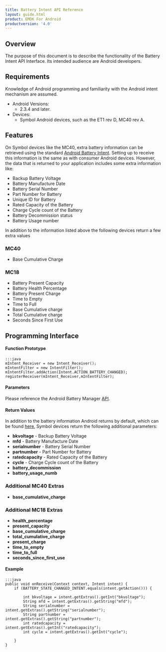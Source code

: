 ```yaml
---
title: Battery Intent API Reference
layout: guide.html
product: EMDK For Android
productversion: '4.0'
---
```


## Overview
The purpose of this document is to describe the functionality of the Battery Intent API Interface. Its intended audience are Android developers. 
 
## Requirements
Knowledge of Android programming and familiarity with the Android intent mechanism are assumed. 
 
* Android Versions:	
	* 2.3.4 and later.
* Devices:	
	* Symbol Android devices, such as the ET1 rev D, MC40 rev A.
 
## Features
On Symbol devices like the MC40, extra battery information can be retrieved using the standard [Android Battery Intent](http://developer.android.com/training/monitoring-device-state/battery-monitoring.html). Setting up to receive this information is the same as with consumer Android devices. However, the data that is returned to your application includes some extra information like:


* Backup Battery Voltage
* Battery Manufacture Date
* Battery Serial Number
* Part Number for Battery
* Unique ID for Battery
* Rated Capacity of the Battery
* Charge Cycle count of the Battery
* Battery Decommission status
* Battery Usage number

In addition to the information listed above the following devices return a few extra values
### MC40
* Base Cumulative Charge

### MC18
* Battery Present Capacity
* Battery Health Percentage
* Battery Present Charge
* Time to Empty  
* Time to Full
* Base Cumulative charge
* Total Cumulative charge
* Seconds Since First Use 


## Programming Interface
 
#### Function Prototype
	
	:::java
	mIntent_Receiver = new Intent_Receiver();  
	mIntentFilter = new IntentFilter();  
	mIntentFilter.addAction(Intent.ACTION_BATTERY_CHANGED);  
	registerReceiver(mIntent_Receiver,mIntentFilter); 

#### Parameters

Please reference the Android Battery Manager [API](http://developer.android.com/reference/android/os/BatteryManager.html). 

#### Return Values

In addition to the battery information Android returns by default, which can be found [here](http://developer.android.com/reference/android/os/BatteryManager.html), Symbol devices return the following additional parameters: 

* **bkvoltage** - Backup Battery Voltage
* **mfd**  - Battery Manufacture Date
* **serialnumber** - Battery Serial Number
* **partnumber** - Part Number for Battery
* **ratedcapacity** - Rated Capacity of the Battery
* **cycle** - Charge Cycle count of the Battery
* **battery\_decommission** 
* **battery\_usage_numb**   

### Additional MC40 Extras 
* **base\_cumulative\_charge**
   
### Additional MC18 Extras
* **health\_percentage**
* **present\_capacity**
* **base\_cumulative\_charge**       
* **total\_cumulative\_charge**      
* **present\_charge**     
* **time\_to\_empty**       
* **time\_to\_full**    
* **seconds\_since\_first\_use**      


#### Example

	:::java
	public void onReceive(Context context, Intent intent) {      
		if (BATTERY_STATE_CHANGED_INTENT.equals(intent.getAction())) {          

			int bkvoltage = intent.getExtras().getInt("bkvoltage");  
			String mfd = intent.getExtras().getString("mfd");  
			String serialnumber = intent.getExtras().getString("serialnumber");  
			String partnumber = intent.getExtras().getString("partnumber");    
			int ratedcapacity = intent.getExtras().getInt("ratedcapacity");  
			int cycle = intent.getExtras().getInt("cycle");  
		     
		}  
	} 












